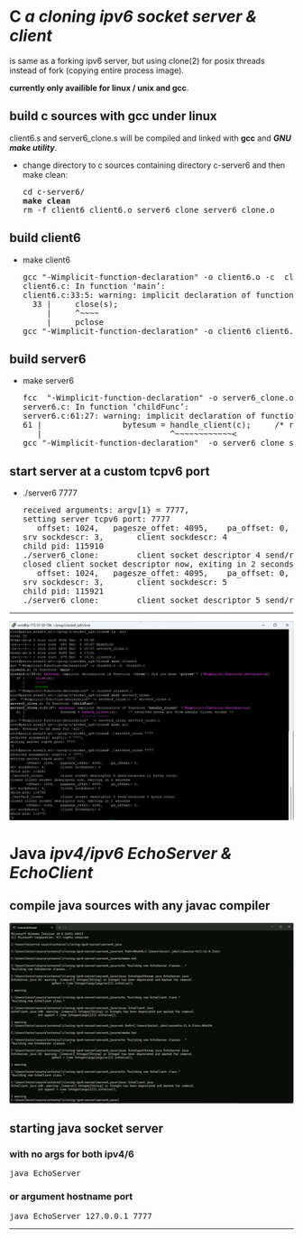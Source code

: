 
# **C** *a cloning ipv6 socket server & client*

is same as a forking ipv6 server, but using clone(2) for posix threads instead of fork (copying entire process image).

<b>currently only availible for linux / unix and gcc</b>.

## build c sources with gcc under linux

client6.s and server6_clone.s will be compiled and linked with **gcc** and ***GNU make utility***.

- change directory to c sources containing directory c-server6 and then make clean:
  <pre>cd c-server6/
  <b>make clean</b>
  rm -f client6 client6.o server6_clone server6_clone.o
  </pre>
  
## build client6

- make client6
  <pre>gcc "-Wimplicit-function-declaration" -o client6.o -c  client6.c
  client6.c: In function ‘main’:
  client6.c:33:5: warning: implicit declaration of function ‘close’; did you mean ‘pclose’? [-Wimplicit-function-declaration]
    33 |     close(s);
       |     ^~~~~
       |     pclose
  gcc "-Wimplicit-function-declaration" -o client6 client6.o</pre>


## build server6

- make server6
  <pre>fcc  "-Wimplicit-function-declaration" -o server6_clone.o -c server6_clone.c
  server6.c: In function ‘childFunc’: 
  server6.c:61:27: warning: implicit declaration of function ‘handle_client’ [-Wimplicit-function-declaration] 
  61 |                 bytesum = handle_client(c);     /* received bytes got from handle client socket */ 
     |                           ^~~~~~~~~~~~~<
  gcc "-Wimplicit-function-declaration"  -o server6_clone server6_clone.o </pre>

## start server at a custom tcpv6 port

- ./server6 7777
  <pre>received arguments: argv[1} = 7777,
  setting server tcpv6 port: 7777
     offset: 1024,   pagesze_offet: 4095,    pa_offset: 0,
  srv sockdescr: 3,       client sockdescr: 4
  child pid: 115910
  ./server6_clone:        client socket descriptor 4 send/received 0 bytes total.
  closed client socket descriptor now, exiting in 2 seconds
     offset: 1024,   pagesze_offet: 4095,    pa_offset: 0,
  srv sockdescr: 3,       client sockdescr: 5
  child pid: 115921
  ./server6_clone:        client socket descriptor 5 send/received 4 bytes total.</pre>

<hr />

<a href="LinuxTerm.png" target="_blank"><img src="LinuxTerm.png" border="0" /></a>

# **Java** *ipv4/ipv6 EchoServer & EchoClient*

## compile java sources with any javac compiler

<img src="WindowsCmd.gif" border=0 />

## starting java socket server 

### with no args for both ipv4/6
<pre>java EchoServer</pre>

### or argument hostname port
<pre>java EchoServer 127.0.0.1 7777</pre>

<hr />
